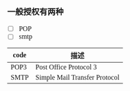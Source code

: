 <font face="Simsun" size=3>

### 一般授权有两种

- [ ] POP
- [ ] smtp

code | 描述
---|---
POP3 | Post Office Protocol 3
SMTP | Simple Mail Transfer Protocol

</font>